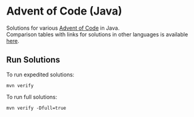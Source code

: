 # Advent of Code (Java)
Solutions for various [Advent of Code](https://adventofcode.com/) in Java.<br/>
Comparison tables with links for solutions in other languages is available
[here](https://github.com/kevansimpson/resume/wiki/Advent-of-Code).

## Run Solutions
To run expedited solutions:
```
mvn verify
```

To run full solutions:
```
mvn verify -Dfull=true
```
